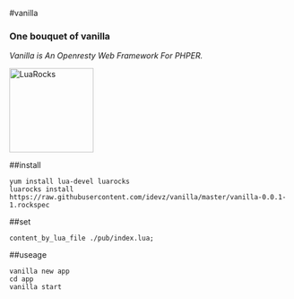 #vanilla
### One bouquet of vanilla
*Vanilla is An Openresty Web Framework For PHPER.*
<p><a href="http://idevz.github.io/vanilla/"><img border="0" src="https://avatars1.githubusercontent.com/u/2113827?v=3&s=460" alt="LuaRocks" width="150px"></a></p>

##install
```
yum install lua-devel luarocks
luarocks install https://raw.githubusercontent.com/idevz/vanilla/master/vanilla-0.0.1-1.rockspec
```

##set
```
content_by_lua_file ./pub/index.lua;
```

##useage
```
vanilla new app
cd app
vanilla start
```